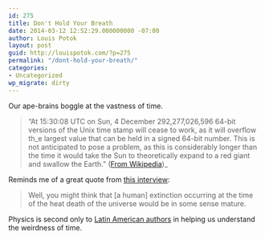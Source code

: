 ```yaml
---
id: 275
title: Don't Hold Your Breath
date: 2014-03-12 12:52:29.000000000 -07:00
author: Louis Potok
layout: post
guid: http://louispotok.com/?p=275
permalink: "/dont-hold-your-breath/"
categories:
- Uncategorized
wp_migrate: dirty
---
```

Our ape-brains boggle at the vastness of time.

> &#8220;At 15:30:08 UTC on Sun, 4 December 292,277,026,596 64-bit versions of the Unix time stamp will cease to work, as it will overflow th_e largest value that can be held in a signed 64-bit number. This is not anticipated to pose a problem, as this is considerably longer than the time it would take the Sun to theoretically expand to a red giant and swallow the Earth.&#8221; ([From Wikipedia](http://en.wikipedia.org/wiki/Unix_time))_

Reminds me of a great quote from [this interview](http://www.theatlantic.com/technology/archive/2012/03/were-underestimating-the-risk-of-human-extinction/253821/):

> Well, you might think that [a human] extinction occurring at the time of the heat death of the universe would be in some sense mature.

Physics is second only to [Latin American authors](http://www.amazon.com/gp/product/0394752848/ref=as_li_ss_tl?ie=UTF8&camp=1789&creative=390957&creativeASIN=0394752848&linkCode=as2&tag=capilactio-20) in helping us understand the weirdness of time.
